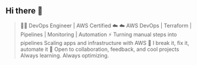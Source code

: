 ## Hi there 👋

> 👨‍💻 DevOps Engineer | AWS Certified ☁️
> ☁️ AWS DevOps | Terraform | Pipelines | Monitoring | Automation
> ⚡ Turning manual steps into pipelines
>  Scaling apps and infrastructure with AWS
> 🎯 I break it, fix it, automate it
> 💬 Open to collaboration, feedback, and cool projects
>  Always learning. Always optimizing.
